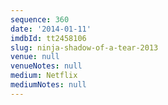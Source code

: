 ```yaml
---
sequence: 360
date: '2014-01-11'
imdbId: tt2458106
slug: ninja-shadow-of-a-tear-2013
venue: null
venueNotes: null
medium: Netflix
mediumNotes: null
---
```


